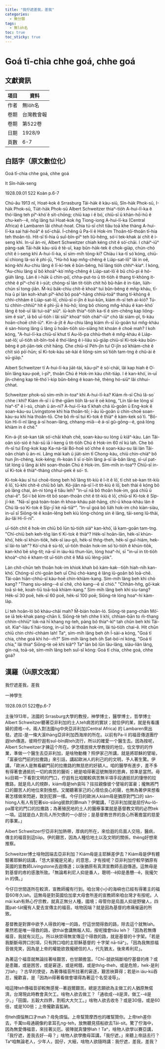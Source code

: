 ```yaml
---
title: "我佇遮差我，差我"
categories:
  - 無分類
tags:
  - 無lo̍h名
toc: true
toc_sticky: true
---
```


# Goá tī-chia chhe goá, chhe goá

## 文獻資訊

| 項目 | 資料 |
|---|---|
| 作者 | 無lo̍h名 |
| 卷期 | 台灣教會報 |
| 卷期 | 第522卷 |
| 日期 | 1928/9 |
| 頁數 | 6-7 |

## 白話字（原文數位化）

Goá tī-chia chhe goá, chhe goá

It Sîn-ha̍k-seng

1928.09.01 522 Koàn p.6-7

Chú-āu 1913 nî, Hoat-kok ê Srrasburg Tāi-ha̍k ê kàu-siū, Sîn-ha̍k Phok-sū, I-ha̍k Phok-sū, Tia̍t-ha̍k Phok-sū Albert Schweitzer thiaⁿ-tio̍h A-hui-lī-ka ê thó͘-lâng teh pīⁿ-khó͘ ê si̍t-chōng; chiū kap i ê bó͘, chiū-sī ū khàn-hō͘-hū ê chu-keh--ê, nn̄g lâng tuì Hoat-kok ǹg Tiong-iong A-hui-lī-ka (Central Africa) ê Lambaren lâi chhut-hoat. Chia tú-sī chi̍t tiâu toā khe thàng A-hui-lī-ka sai hái-hoāⁿ ê só͘-chāi. Í-chêng ū Pa-lí ê Hok-im Thoân-tō͘-thoân tī-hia teh thoân-tō. Hit-sî tī-hia ū suî-bîn-pīⁿ teh liû-hêng, só͘-í tek-khak ài chi̍t ê i-seng khì. In-uī án-ni, Albert Schweitzer chiah kéng chit ê só͘-chāi. I cháiⁿ-iūⁿ pàng-sak Tāi-ha̍k kàu-siū ê tē-uī, kap bûn-ha̍k-tek ê chok-gia̍p, chún-chò chi̍t ê i-seng khì A-hui-lī-ka, sī sím-mi̍h tōng-ki? Chiàu i ka-tī só͘ kóng, chiū-sī chiong Iâ-so͘ ê phì-jū, "Hù-hô kap mn̂g-chêng ê Lia̍p-sat-lō͘" lâi ín oē, kóng-khí Au-chiu lâng ê lī-kí-tek ê bûn-bêng, hō͘ lâng tio̍h chhiⁿ-kiaⁿ. I kóng, "Au-chiu lâng sī bô khoàⁿ-kò͘ mn̂g-chêng ê Lia̍p-sat-lō͘ ê bû chû-pi ê hó-gia̍h lâng. Lán ê i-ha̍k ū chìn-pō͘, chha-put-to ū tit-tio̍h ē thang tí-khòng it-chhè ê pīⁿ-chó͘ ê i-su̍t; chóng-sī lán tit-tio̍h chit hō bû-hān ê in-tián, lia̍h-chún sī tong-jiân. M̄-kú ba̍k-chiu chi̍t-ē khoàⁿ tuì bûn-bêng ê mn̂g-kháu, tī-hia ū pí lán koh-khah pīⁿ-khó͘ bô poàⁿ-hāng chhiú-toāⁿ thang tí-khòng ê chhi-chhám ê Lia̍p-sat-lō͘, chiū-sī o͘-jîn ê kui-kûn, kiám m̄-sī teh ai-kiò? Tú-tú chhin-chhiūⁿ hit ê phì-jū ê hù-hô; lóng bô chiong mn̂g-kháu ê kan-khó͘ lâng ê toē-uī lâi tuì-oāⁿ siūⁿ. iū-koh thiaⁿ-tio̍h ka-tī ê sim-chêng kap liông-sim ê siaⁿ, iā bô uī-tio̍h i lâi siūⁿ khoàⁿ tio̍h cháiⁿ-iūⁿ chò lâi siám-pī, tì-kàu hoān-choē chi̍t-iūⁿ. Kin-á-ji̍t ê Au-chiu lâng kiám m̄-sī iû-goân tuì mn̂g-kháu ê sàn-hiong lâng ū lâng ū hoān-tio̍h sio-siāng hit khoán ê choē mah? I koh kóng, "A-hui-lī-ka chiū-sī khut tī Au-lô-pa chhù-theh ê mn̂g-kháu ê Lia̍p-sat-lō͘; uī-tio̍h si̍t-bîn-toē ê thó͘-lâng ê i-liâu sū-gia̍p chiū-sī Ki-tok-kàu bûn-bêng ê pit-jiân-tek chi̍t hāng. Che chiū-sī Pe̍h-jîn tuì O͘-jîn só͘ khiàm-chè ê chi̍t sió pō͘-hūn; sī Ki-tok-kàu sè-kài ê liông-sim só͘ tio̍h tam-tng ê chû-ài ê sū-gia̍p."

Aibert Schweitzer tī A-hui-lī-ka jia̍t-tài, kāu-pīⁿ ê só͘-chāi, lâi kap hiah ê O͘-bīn lâng kau-poê, i-pīⁿ, thoân Chú ê Hok-im kàu chit-tia̍p. I ê kan-khó͘, in-uī jîn-chéng kap tē-thó͘ í-ki̍p bûn-bêng ê koan-hē, thèng hó-siūⁿ lâi chhui-chhat.

Schweitzer phok-sū sím-mi̍h in-toaⁿ khì A-hui-lī-ka? Kiám m̄-sī Chú Iâ-so͘ chhe i khì? Kiám m̄-sī i ū thé-giām tio̍h Iâ-so͘ ê oē kóng, "Lín tāi-ke lóng sī hiaⁿ-tī" ê ì-sù, chiah ū án-ni? A-hui-lī-ka tī khah chá iû-goân ū Eng-kok ê soan-kàu-su Livingstone khì hia thoân-tō; í-āu iû-goân ū chin-choē soan-kàu-su khì hia thoân-tō. Che bô m̄-sī tuì Ki-tok ê thiàⁿ ê kám-kek só͘ tì. "Bô-lūn Hi-lī-nî lâng á-sī hoan-lâng, chhang-miâ--ê á-sī gû-gōng--ê, goá lóng khiàm in ê chè."

Kin-á-ji̍t sè-kan ta̍k só͘-chāi khah chē, soan-kàu-su lóng ū kiâⁿ-kàu. Lán Tâi-oân sió-sió ê hái-sū iā í-keng ū tit-tio̍h Chú ê Hok-im 60 nî kú lah. Che bô m̄-sī tuì Eng-kok kap Ka-ná-tāi Bó-hoē só͘ chhe ê soan-kàu-su lâi lán Tâi-oân chiah ū án-ni. Lâng mài kah ū jia̍t-sim tī Chong-kàu, chiū chin-chiàⁿ bô hun jîn-chéng, kok-kéng; m̄-koán lí sī o͘-bīn lâng á-sī iá-bân lâng, sì-uî pat-ta̍t lóng ū lâng ài khì soan-thoân Chú ê Hok-im. Sím-mi̍h in-toaⁿ? Chiū-sī in-uī Ki-tok ê thiàⁿ-thàng chhui-pek ê só͘- tì.

Ki-tok-kàu sī tuì choē-tiong beh hō͘ lâng tit-kiù ê î-it ê lō͘, tī chit sè-kan tit-kiù ê lō͘, tû-khì chit-ê chiū bô lah. Kó-jiân nā-sī î-it tit-kiù ê lō͘, beh thài ē kóng bô pò lâng chai, án-ni tòng ē tiâu leh? "In-uī nā bô thoân hok-im, goá chiū ū chai-ē". Só͘-í bē kìm-tit bô soan-thoân chit ê tit-kiù ê lō͘, chiū-sī Ki-tok ê Si̍p-jī-kè. "Nā-sī goá toàn-toàn m̄ khoa-kháu pa̍t-hāng, chí-ū khoa-kháu lán ê Chú Iâ-so͘ Ki-tok ê Si̍p-jī kè nā-tiāⁿ". "In-uī goá bô lia̍h hok-im chò kiàn-siàu, in-uī sī Siōng-tè ê koân-lêng beh kiù lóng-chóng sìn ê lâng, tāi-seng Iû-thài, āu-lâi Hi-lī-nî".

uī-tio̍h chit ê hok-im chiū bô lūn tú-tio̍h siáⁿ kan-khó͘, iā kam-goān tam-tng. "Chī-chiū beh keh-tn̄g lán tī Ki-tok ê thiàⁿ? He̍k-sī hoān-lān, he̍k-sī khùn-khó͘, he̍k-sī khún-tio̍k, he̍k-sī iau-gō, he̍k-sī thǹg-theh, he̍k-sī guî-hiám, hek-sī lāi-to lah"? Kó͘-chá ê sù-tô͘, uī-tio̍h thoân hok-im só͘ tú-tio̍h ê khún-tio̍k, kan-khó͘ bē sǹg-tit; nā-sī in iáu-kú thun-lún, lóng hoaⁿ-hí, sī "in-uī in tit-tio̍h khoàⁿ-chò ē kham-tit uī-tio̍h chit ê Miâ siū lêng-jio̍k".

Lán chit-chūn teh thoân hok-im khiok khah bô kám-kak--tio̍h hiah-ni̍h kan-khó͘. Chóng-sī chì-goān beh uī Chú chò-kang ê lâng iû-goân bô loā-chē. Tâi-oân hiān-chhú-sî kàu-hoē chin-khiàm-kang. Sím-mi̍h lâng beh khì chò kang? "Thang siu-sêng--ê sī chē, chò kang--ê sī chió." "Chhân-hn̂g, gō͘-kak toā sì-kè, koah-tiū toā-toā khiàm-kang." Sím-mi̍h lâng beh khì siu-tang? He̍k-sī 30 poē, he̍k-sī 60 poē, he̍k-sī 100 poē; Siōng-tè lóng hoaⁿ-hí kàm-la̍p.

Lí teh hoân-ló bô kháu-châi mah? M̄-bián hoân-ló. Siōng-tè pang-chān Mô͘-se iā tek-khak pang-chān lí. Siōng-tè teh chhe lí khì, chhian-bān to m̄-thang chhin-chhiūⁿ Iok-ná hī khang ng-teh, pàng bô thiaⁿ-kìⁿ tah chûn beh khì Tāi-sit. Kiaⁿ-liáu tī hái-tiong, in-uī bô ài thoân hok-im, lâi tú-tio̍h chai-ē. Hit chūn chiū chin chhi-chhám lah! Taⁿ, sím-mi̍h lâng beh o̍h Í-sài-a kóng, "Goá tī chia, chhe goá khì hó--m̄?" Sím-mi̍h lâng beh o̍h Sat-bó͘-ní kóng, "Goá tī chia," lâi thiaⁿ Siōng-tè oē khì kiâⁿ? Taⁿ lán bô lūn lāu-lâng, siàu-liân lâng, gín-ná, toā-sè, sím-mi̍h lâng beh suî-sî kóng: Goá tī chia, chhe goá, chhe goá?

## 漢羅（Ùi原文改寫）

我佇遮差我，差我

一神學生

1928.09.01 522卷p.6-7

主後1913年，法國的 Srrasburg大學的教授，神學博士，醫學博士，哲學博士Albert Schweitzer聽著亞非利加的土人teh病苦的實狀；就佮伊的某，就是有看護婦的資格--ê，兩人對法國ǹg中央亞非利加(Central Africa) 的 Lambaren來出發。遮拄-是一條大溪thàng亞非利加西海岸的所在。以前有Pa-lí 的福音傳道團佇遐teh傳道。彼時佇遐有suî-bîn病teh流行，所以的確愛一个醫生去。因為按呢，Albert Schweitzer才揀這个所在。伊怎樣放拺大學教授的地位，佮文學的的作業，準做一个醫生去亞非利加，是啥物動機？照伊家己所講，就是將耶穌的譬喻，「富豪佮門前的拉撒路」來引話，講起歐洲人的利己的的文明，予人著生驚。伊講，「歐洲人是無看顧門前的拉撒路的無慈悲的好額人。咱的醫學有進步，差不多有得著會通抵抗一切的病苦的醫術；總是咱得著這號無限的恩典，掠準是當然。毋kú目睭一下看對文明的門口，佇遐有比咱閣較病苦無半項手段通抵抗的悽慘的拉撒路，就是烏人的規群，kiám毋是teh哀叫？拄拄親像彼个譬喻的富豪；攏無將門口的艱苦人的地位來對換想。又閣聽著家己的心情佮良心的聲，也無為著伊來想看著怎樣做來閃避，致到犯罪一樣。今仔日的歐洲人kiám毋是猶原對門口的 sàn-hiong人有人有犯著sio-siāng彼款的罪mah？伊閣講，「亞非利加就是屈佇Au-lô-pa厝宅的門口的拉撒路；為著殖民地的土人的醫療事業就是基督教文明的必然tek一項。這就是白人對烏人所欠債的一小部分；是基督教世界的良心所著擔當的慈愛的事業。」

Aibert Schweitzer佇亞非利加熱帶，厚病的所在，來佮遐的烏面人交陪，醫病，傳主的福音到這tia̍p。伊的艱苦，因為人種佮地土以及文明的關係，thèng好想來推察。

Schweitzer博士啥物因端去亞非利加？Kiám毋是主耶穌差伊去？Kiám毋是伊有體驗著耶穌的話講，「恁大家攏是兄弟」的意思，才有按呢？亞非利加佇較早猶原有英國的宣教師Livingstone去遐傳道；以後猶原有真濟宣教師去遐傳道。這無毋是對基督的疼的感激所致。「無論希利尼人抑是番人，聰明--ê抑是愚戇--ê，我攏欠in 的債。」

今仔日世間逐所在較濟，宣教師攏有行到。咱台灣小小的海嶼也已經有得著主的福音60年久lah。這無毋是對英國佮加拿大母會所差的宣教師來咱台灣才有按呢。人mài kah有熱心佇宗教，就真正無分人種，國境；毋管你是烏面人抑是野蠻人，四圍pat-ta̍t攏有人愛去宣傳主的福音。啥物因端？就是因為基督的疼痛催逼的所致。

基督教是對罪中欲予人得救的唯一的路，佇這世間得救的路，除去這个就無lah。果然若是唯一得救的路，欲thài會講無報人知，按呢擋會tiâu leh？「因為若無傳福音，我就有災厄」。所以袂禁得無宣傳這个得救的路，就是基督的十字架。「若是我斷斷毋誇口別項，只有誇口咱的主耶穌基督的 十字架 nā-tiāⁿ」。「因為我無掠福音做見笑，因為是上帝的權能欲救攏總信的人，代先猶太，後來希利尼」。

為著這个福音就無論拄著啥艱苦，也甘願擔當。「Chī-就欲隔斷咱佇基督的疼？或是患難，或是困苦，或是窘逐，或是枵餓，或是thǹg-theh，或是危險，hek-是利刀lah」？古早的使徒，為著傳福音所拄著的窘逐，艱苦袂算得；若是in iáu-kú吞忍，攏歡喜，是「因為in得著看做會堪得為著這个名受凌辱」。

咱這陣teh傳福音卻較無感覺--著遐爾艱苦。總是志願欲為主做工的人猶原無偌濟。台灣現此時教會真欠工。啥物人欲去做工？「通收成--ê是濟，做工--ê是少。」「田園，五穀大四界，割稻大大欠工。」啥物人欲去收冬？或是30倍，或是60倍，或是100倍；上帝攏歡喜監納。

你teh煩惱無口才mah？毋免煩惱。上帝幫贊摩西也的確幫贊你。上帝teh差你去，千萬to毋通親像約拿耳孔ng-teh，放無聽見搭船欲去Tāi-sit。驚了佇海中，因為無愛傳福音，來拄著災厄。彼陣就真悽慘lah！Taⁿ，啥物人欲學以賽亞講，「我佇遮，差我去好--毋？」啥物人欲學撒母耳講，「我佇遮，」來聽上帝話去行？Taⁿ咱無論老人，少年人，囡仔，大細，啥物人欲隨時講：我佇遮，差我，差我？
